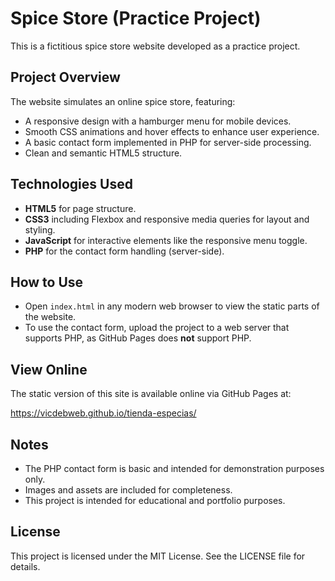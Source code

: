 # Spice Store (Practice Project)

This is a fictitious spice store website developed as a practice project.

## Project Overview

The website simulates an online spice store, featuring:

- A responsive design with a hamburger menu for mobile devices.
- Smooth CSS animations and hover effects to enhance user experience.
- A basic contact form implemented in PHP for server-side processing.
- Clean and semantic HTML5 structure.

## Technologies Used

- **HTML5** for page structure.
- **CSS3** including Flexbox and responsive media queries for layout and styling.
- **JavaScript** for interactive elements like the responsive menu toggle.
- **PHP** for the contact form handling (server-side).

## How to Use

- Open `index.html` in any modern web browser to view the static parts of the website.
- To use the contact form, upload the project to a web server that supports PHP, as GitHub Pages does **not** support PHP.

## View Online

The static version of this site is available online via GitHub Pages at:

https://vicdebweb.github.io/tienda-especias/

## Notes

- The PHP contact form is basic and intended for demonstration purposes only.
- Images and assets are included for completeness.
- This project is intended for educational and portfolio purposes.

## License

This project is licensed under the MIT License. See the LICENSE file for details.
